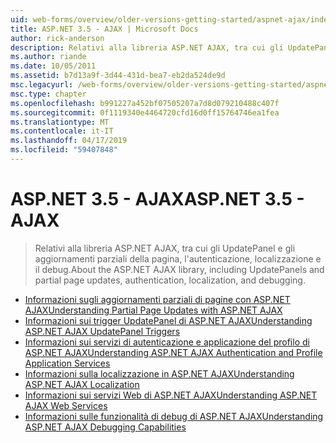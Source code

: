 ```yaml
---
uid: web-forms/overview/older-versions-getting-started/aspnet-ajax/index
title: ASP.NET 3.5 - AJAX | Microsoft Docs
author: rick-anderson
description: Relativi alla libreria ASP.NET AJAX, tra cui gli UpdatePanel e gli aggiornamenti parziali della pagina, l'autenticazione, localizzazione e il debug.
ms.author: riande
ms.date: 10/05/2011
ms.assetid: b7d13a9f-3d44-431d-bea7-eb2da524de9d
msc.legacyurl: /web-forms/overview/older-versions-getting-started/aspnet-ajax
msc.type: chapter
ms.openlocfilehash: b991227a452bf07505207a7d8d079210488c407f
ms.sourcegitcommit: 0f1119340e4464720cfd16d0ff15764746ea1fea
ms.translationtype: MT
ms.contentlocale: it-IT
ms.lasthandoff: 04/17/2019
ms.locfileid: "59407848"
---
```

# <a name="aspnet-35---ajax"></a><span data-ttu-id="673b6-103">ASP.NET 3.5 - AJAX</span><span class="sxs-lookup"><span data-stu-id="673b6-103">ASP.NET 3.5 - AJAX</span></span>

> <span data-ttu-id="673b6-104">Relativi alla libreria ASP.NET AJAX, tra cui gli UpdatePanel e gli aggiornamenti parziali della pagina, l'autenticazione, localizzazione e il debug.</span><span class="sxs-lookup"><span data-stu-id="673b6-104">About the ASP.NET AJAX library, including UpdatePanels and partial page updates, authentication, localization, and debugging.</span></span>


- [<span data-ttu-id="673b6-105">Informazioni sugli aggiornamenti parziali di pagine con ASP.NET AJAX</span><span class="sxs-lookup"><span data-stu-id="673b6-105">Understanding Partial Page Updates with ASP.NET AJAX</span></span>](understanding-partial-page-updates-with-asp-net-ajax.md)
- [<span data-ttu-id="673b6-106">Informazioni sui trigger UpdatePanel di ASP.NET AJAX</span><span class="sxs-lookup"><span data-stu-id="673b6-106">Understanding ASP.NET AJAX UpdatePanel Triggers</span></span>](understanding-asp-net-ajax-updatepanel-triggers.md)
- [<span data-ttu-id="673b6-107">Informazioni sui servizi di autenticazione e applicazione del profilo di ASP.NET AJAX</span><span class="sxs-lookup"><span data-stu-id="673b6-107">Understanding ASP.NET AJAX Authentication and Profile Application Services</span></span>](understanding-asp-net-ajax-authentication-and-profile-application-services.md)
- [<span data-ttu-id="673b6-108">Informazioni sulla localizzazione in ASP.NET AJAX</span><span class="sxs-lookup"><span data-stu-id="673b6-108">Understanding ASP.NET AJAX Localization</span></span>](understanding-asp-net-ajax-localization.md)
- [<span data-ttu-id="673b6-109">Informazioni sui servizi Web di ASP.NET AJAX</span><span class="sxs-lookup"><span data-stu-id="673b6-109">Understanding ASP.NET AJAX Web Services</span></span>](understanding-asp-net-ajax-web-services.md)
- [<span data-ttu-id="673b6-110">Informazioni sulle funzionalità di debug di ASP.NET AJAX</span><span class="sxs-lookup"><span data-stu-id="673b6-110">Understanding ASP.NET AJAX Debugging Capabilities</span></span>](understanding-asp-net-ajax-debugging-capabilities.md)
